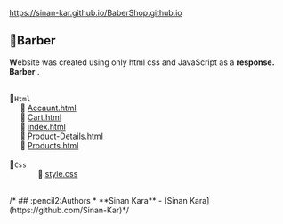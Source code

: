 
https://sinan-kar.github.io/BaberShop.github.io



## :pushpin:Barber
**W**ebsite was created using only
 html css and JavaScript as a **response.**
 **Barber** .
 
<br>:file_folder:`Html`  
&nbsp;&nbsp;&nbsp;&nbsp;&nbsp;:page_facing_up: [Accaunt.html](https://github.com/Sinan-Kar/Allstore/blob/master/Accaunt.html)  
&nbsp;&nbsp;&nbsp;&nbsp;&nbsp;:page_facing_up: [Cart.html]( https://github.com/Sinan-Kar/Allstore/blob/master/Cart.html)<br>
&nbsp;&nbsp;&nbsp;&nbsp;&nbsp;:page_facing_up: [index.html](https://github.com/Sinan-Kar/Allstore/blob/master/index.html)<br>
&nbsp;&nbsp;&nbsp;&nbsp;&nbsp;:page_facing_up: [Product-Details.html](  https://github.com/Sinan-Kar/Allstore/blob/master/Product-Details.html )<br>
&nbsp;&nbsp;&nbsp;&nbsp;&nbsp;:page_facing_up: [Products.html]( https://github.com/Sinan-Kar/Allstore/blob/master/Products.html )
<br> <br> :file_folder:`Css`  
&nbsp;&nbsp;&nbsp;&nbsp;&nbsp;&nbsp;&nbsp;&nbsp;&nbsp;&nbsp;&nbsp;&nbsp;&nbsp;:page_facing_up: [style.css](https://github.com/Sinan-Kar/Allstore/blob/master/css/style.css)  

<br>
/*
## :pencil2:Authors
* **Sinan Kara** - [Sinan Kara](https://github.com/Sinan-Kar)*/
 
